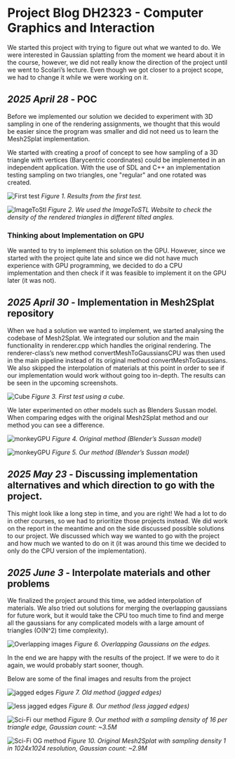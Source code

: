 # Project Blog DH2323 - Computer Graphics and Interaction
We started this project with trying to figure out what we wanted to do. We were interested in Gaussian splatting from the moment we heard about it in the course, however, we did not really know the direction of the project until we went to Scolari’s lecture. Even though we got closer to a project scope, we had to change it while we were working on it.

## *2025 April 28* - POC
Before we implemented our solution we decided to experiment with 3D sampling in one of the rendering assignments, we thought that this would be easier since the program was smaller and did not need us to learn the Mesh2Splat implementation. 

We started with creating a proof of concept to see how sampling of a 3D triangle with vertices (Barycentric coordinates) could be implemented in an independent application. With the use of SDL and C++ an implementation testing sampling on two triangles, one "regular" and one rotated was created.

![First test](./projectImgs/firstTest.png)
*Figure 1. Results from the first test.*

![ImageToStl](./projectImgs/imgToStl.png)
*Figure 2. We used the ImageToSTL Website to check the density of the rendered triangles in different tilted angles.*

### Thinking about Implementation on GPU
We wanted to try to implement this solution on the GPU. However, since we started with the project quite late and since we did not have much experience with GPU programming, we decided to do a CPU implementation and then check if it was feasible to implement it on the GPU later (it was not).

## *2025 April 30* - Implementation in Mesh2Splat repository

When we had a solution we wanted to implement, we started analysing the codebase of Mesh2Splat. We integrated our solution and the main functionality in renderer.cpp which handles the original rendering. The renderer-class’s new method convertMeshToGaussiansCPU was then used in the main pipeline instead of its original method convertMeshToGaussians. We also skipped the interpolation of materials at this point in order to see if our implementation would work without going too in-depth. The results can be seen in the upcoming screenshots.

![Cube](./projectImgs/cube.png)
*Figure 3. First  test using a cube.*

We later experimented on other models such as Blenders Sussan model. When comparing edges with the original Mesh2Splat method and our method you can see a difference.

![monkeyGPU](./projectImgs/Monkey_GPU_520x520_Corner.png)
*Figure 4. Original method (Blender’s Sussan model)*

![monkeyGPU](./projectImgs/Monkey_CPU_32f_Corner.png)
*Figure 5. Our method (Blender’s Sussan model)*

## *2025 May 23* - Discussing implementation alternatives and which direction to go with the project.

This might look like a long step in time, and you are right! We had a lot to do in other courses, so we had to prioritize those projects instead. We did work on the report in the meantime and on the side discussed possible solutions to our project. We discussed which way we wanted to go with the project and how much we wanted to do on it (it was around this time we decided to only do the CPU version of the implementation).

## *2025 June 3* - Interpolate materials and other problems
We finalized the project around this time, we added interpolation of materials. We also tried out solutions for merging the overlapping gaussians for future work, but it would take the CPU too much time to find and merge all the gaussians for any complicated models with a large amount of triangles (O(N^2) time complexity). 


![Overlapping images](./projectImgs/Ovelapping.png)
*Figure 6. Overlapping Gaussians on the edges.*

In the end we are happy with the results of the project. If we were to do it again, we would probably start sooner, though. 

Below are some of the final images and results from the project

![jagged edges](./projectImgs/jagged.png)
*Figure 7. Old method (jagged edges)*

![less jagged edges](./projectImgs/notjagged.png)
*Figure 8. Our method (less jagged edges)*

![Sci-Fi our method](./projectImgs/OurMethod.png)
*Figure 9. Our method with a sampling density of 16 per triangle edge, Gaussian count: ~3.5M*

![Sci-Fi OG method](./projectImgs/OGmethod.png)
*Figure 10. Original Mesh2Splat with sampling density 1 in 1024x1024 resolution, Gaussian count: ~2.9M*